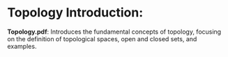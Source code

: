# Topology Introduction:
  **Topology.pdf**: Introduces the fundamental concepts of topology, focusing on the definition of topological spaces, open and closed sets, and examples.
